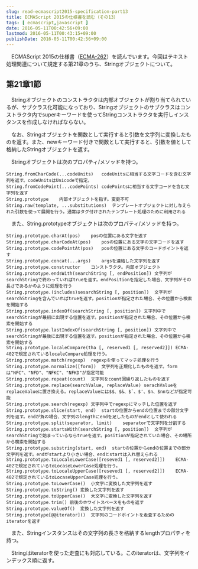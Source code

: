 ```yaml
---
slug: read-ecmascript2015-specification-part13
title: ECMAScript 2015の仕様書を読む（その13）
tags: [ ecmascript,javascript ]
date: 2016-05-11T00:42:56+09:00
lastmod: 2016-05-11T00:43:15+09:00
publishDate: 2016-05-11T00:42:56+09:00
---
```


　ECMAScript 2015の仕様書（[ECMA-262](http://www.ecma-international.org/publications/standards/Ecma-262.html)）を読んでいます。今回はテキスト処理関連について規定する第21章のうち、Stringオブジェクトについて。

## 第21章1節


　Stringオブジェクトのコンストラクタは内部オブジェクトが割り当てられているが、サブクラス化可能になっており、Stringオブジェクトのサブクラスはコンストラクタ内でsuperキーワードを使ってStringコンストラクタを実行しインスタンスを作成しなければならない。

　なお、Stringオブジェクトを関数として実行すると引数を文字列に変換したものを返す。また、newキーワード付きで関数として実行すると、引数を値として格納したStringオブジェクトを返す。

　Stringオブジェクトは次のプロパティ/メソッドを持つ。

```
String.fromCharCode(...codeUnits)	codeUnitsに相当する文字コードを含む文字列を返す。codeUnitsはUnicodeで指定。
String.fromCodePoint(...codePoints)	codePointsに相当する文字コードを含む文字列を返す
String.prototype	内部オブジェクトを指す。変更不可
String.raw(template, ...substitutions)	テンプレートオブジェクトに対し与えられた引数を使って展開を行う。通常はタグ付けされたテンプレート処理のために利用される
```

　また、String.prototypeオブジェクトは次のプロパティ/メソッドを持つ。

```
String.prototype.charAt(pos)	posの位置にある文字を返す
String.prototype.charCodeAt(pos)	posの位置にある文字の文字コードを返す
String.prototype.codePointAt(pos)	posの位置にある文字のコードポイントを返す
String.prototype.concat(...args)	argsを連結した文字列を返す
String.prototype.constructor	コンストラクタ。内部オブジェクト
String.prototype.endsWith(searchString [, endPosition])	文字列がsearchStringで終わっていればtrueを返す。endPositionを指定した場合、文字列がその長さであるかのように処理を行う
String.prototype.(includes)sesarchString [, position])	文字列がsearchStringを含んでいればtrueを返す。positionが指定された場合、その位置から検索を開始する
String.prototype.indexOf(searchString [, position])	文字列中でsearchStringが最初に出現する位置を返す。positionが指定された場合、その位置から検索を開始する
String.prototype.lastIndexOf(searchString [, position])	文字列中でsearchStringが最後に出現する位置を返す。positionが指定された場合、その位置から検索を開始する
String.prototype.localeCompare(tha [, reserved1 [, reserved2]])	ECMA-402で規定されているlocaleCompare処理を行う。
String.prototype.match(regexp)	regexpを使ってマッチ処理を行う
String.prototype.normalize([form])	文字列を正規化したものを返す。formは"NFC"、"NFD"、"NFKC"、"NFKD"が指定可能
String.prototype.repeat(count)	文字列をcount回繰り返したものを返す
String.prototype.replace(searchValue, replaceValue)	serachValueをreplaceValueに置き換える。replaceValueには$$、$&、$`、$'、$n、$nnなどが指定可能
String.prototype.search(regexp)	文字列中でregexpにマッチした位置を返す
String.prototype.slice(start, end)	startの位置からendの位置までの部分文字列を返す。endが負の場合、文字列のlengthにendを足したものがendとして使われる
String.prototype.split(separator, limit)	separatorで文字列を分割する
String.prototype.startsWith(searchString [, position])	文字列がsearchStringで始まっているならtrueを返す。positionが指定されていた場合、その場所から検索を開始する
String.prototype.substring(start, end)	startの位置からendの位置までの部分文字列を返す。endがstartより小さい場合、endとstartは入れ替えられる
String.prototype.toLocaleLowerCase([reseved1 [, reserved2]])	ECMA-402で規定されているtoLocaseLowerCase処理を行う。
String.prototype.toLocaleUpperCase([reseved1 [, reserved2]])	ECMA-402で規定されているtoLocaseUpperCase処理を行う。
String.prototype.toLowerCase()	小文字に変換した文字列を返す
String.prototype.toString()	変換した文字列を返す
String.prototype.toUpperCase()	大文字に変換した文字列を返す
String.prototype.trim()	前後のホワイトスペースをものを返す
String.prototype.valueOf()	変換した文字列を返す
String.prototype[@@iterator]()	文字列のコードポイントを走査するためのiteratorを返す
```

　また、Stringインスタンスはその文字列の長さを格納するlengthプロパティを持つ。

　Stringはiteratorを使った走査にも対応している。このiteratorは、文字列をインデックス順に返す。

